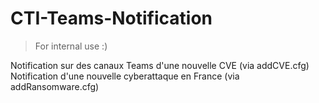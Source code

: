 # CTI-Teams-Notification

> For internal use :) 

Notification sur des canaux Teams d'une nouvelle CVE (via addCVE.cfg)
Notification d'une nouvelle cyberattaque en France (via addRansomware.cfg)